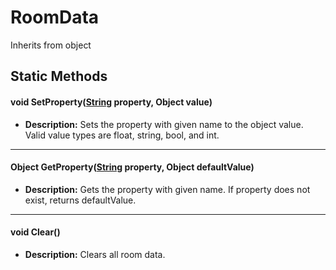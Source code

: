 # RoomData
Inherits from object
## Static Methods
#### void SetProperty([String](../static/String.md) property, Object value)
- **Description:** Sets the property with given name to the object value. Valid value types are float, string, bool, and int.

---

#### Object GetProperty([String](../static/String.md) property, Object defaultValue)
- **Description:** Gets the property with given name. If property does not exist, returns defaultValue.

---

#### void Clear()
- **Description:** Clears all room data.
